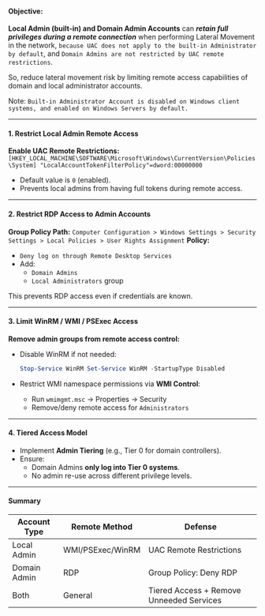 #### **Objective:**  
**Local Admin (built-in) and Domain Admin Accounts** can ***retain full privileges during a remote connection*** when performing Lateral Movement in the network, `because UAC does not apply to the built-in Administrator by default`, and `Domain Admins are not restricted by UAC remote restrictions`.

So, reduce lateral movement risk by limiting remote access capabilities of domain and local administrator accounts.

Note: `Built-in Administrator Account is disabled on Windows client systems, and enabled on Windows Servers by default.`

---
#### 1. **Restrict Local Admin Remote Access**
**Enable UAC Remote Restrictions:**
`[HKEY_LOCAL_MACHINE\SOFTWARE\Microsoft\Windows\CurrentVersion\Policies\System] "LocalAccountTokenFilterPolicy"=dword:00000000`
- Default value is `0` (enabled).
- Prevents local admins from having full tokens during remote access.

---
#### 2. **Restrict RDP Access to Admin Accounts**
**Group Policy Path:**
`Computer Configuration > Windows Settings > Security Settings > Local Policies > User Rights Assignment`
**Policy:**
- `Deny log on through Remote Desktop Services`
- Add:
    - `Domain Admins`
    - `Local Administrators` group

This prevents RDP access even if credentials are known.

---
#### 3. **Limit WinRM / WMI / PSExec Access**
**Remove admin groups from remote access control:**
- Disable WinRM if not needed:    
	 ```powershell
	Stop-Service WinRM Set-Service WinRM -StartupType Disabled
	```
    
- Restrict WMI namespace permissions via **WMI Control**:
    - Run `wmimgmt.msc` → Properties → Security
    - Remove/deny remote access for `Administrators`

---
#### 4. **Tiered Access Model**
- Implement **Admin Tiering** (e.g., Tier 0 for domain controllers).
- Ensure:
    - Domain Admins **only log into Tier 0 systems**.
    - No admin re-use across different privilege levels.

---
#### Summary

|Account Type|Remote Method|Defense|
|---|---|---|
|Local Admin|WMI/PSExec/WinRM|UAC Remote Restrictions|
|Domain Admin|RDP|Group Policy: Deny RDP|
|Both|General|Tiered Access + Remove Unneeded Services|
